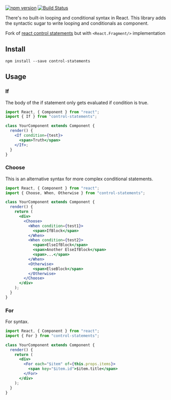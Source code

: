 [![npm version](https://img.shields.io/npm/v/control-statements.svg?style=flat-square)](https://www.npmjs.com/package/control-statements)
[![Build Status](https://travis-ci.org/harshzalavadiya/control-statements.svg?branch=master)](https://travis-ci.org/harshzalavadiya/control-statements)

There's no built-in looping and conditional syntax in React. This library adds the syntactic sugar to write looping and conditionals as component.

Fork of [react control statements](https://www.npmjs.com/package/react-control-statements) but with `<React.Fragment/>` implementation

## Install

```
npm install --save control-statements
```

## Usage

### If

The body of the if statement only gets evaluated if condition is true.

```jsx
import React, { Component } from "react";
import { If } from "control-statements";

class YourComponent extends Component {
  render() {
    <If condition={test}>
      <span>Truth</span>
    </If>;
  }
}
```

### Choose

This is an alternative syntax for more complex conditional statements.

```jsx
import React, { Component } from "react";
import { Choose, When, Otherwise } from "control-statements";

class YourComponent extends Component {
  render() {
    return (
      <div>
        <Choose>
          <When condition={test1}>
            <span>IfBlock</span>
          </When>
          <When condition={test2}>
            <span>ElseIfBlock</span>
            <span>Another ElseIfBlock</span>
            <span>...</span>
          </When>
          <Otherwise>
            <span>ElseBlock</span>
          </Otherwise>
        </Choose>
      </div>
    );
  }
}
```

### For

For syntax.

```jsx
import React, { Component } from "react";
import { For } from "control-statements";

class YourComponent extends Component {
  render() {
    return (
      <div>
        <For each="$item" of={this.props.items}>
          <span key="$item.id">$item.title</span>
        </For>
      </div>
    );
  }
}
```
